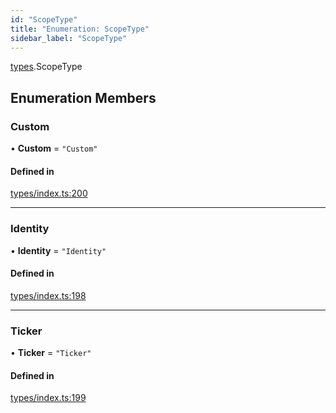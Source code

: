 ```yaml
---
id: "ScopeType"
title: "Enumeration: ScopeType"
sidebar_label: "ScopeType"
---
```


[types](../../../modules/Types/Types.md).ScopeType

## Enumeration Members

### Custom

• **Custom** = ``"Custom"``

#### Defined in

[types/index.ts:200](https://github.com/PolymeshAssociation/polymesh-sdk/blob/2d3ac2aea/src/types/index.ts#L200)

___

### Identity

• **Identity** = ``"Identity"``

#### Defined in

[types/index.ts:198](https://github.com/PolymeshAssociation/polymesh-sdk/blob/2d3ac2aea/src/types/index.ts#L198)

___

### Ticker

• **Ticker** = ``"Ticker"``

#### Defined in

[types/index.ts:199](https://github.com/PolymeshAssociation/polymesh-sdk/blob/2d3ac2aea/src/types/index.ts#L199)

